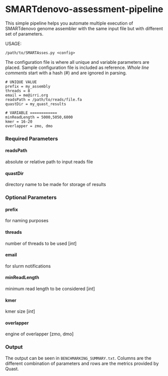 # SMARTdenovo-assessment-pipeline
This simple pipeline helps you automate multiple execution of SMARTdenovo genome assembler
with the same input file but with different set of parameters.

USAGE:
```
/path/to/SMARTAsses.py <config>
```
The configuration file is where all unique and variable parameters are placed.
Sample configuration file is included as reference.
_Whole line comments_ start with a hash (#) and are ignored in parsing.
```
# UNIQUE VALUE
prefix = my_assembly
threads = 8
email = me@irri.org
readsPath = /path/to/reads/file.fa
quastDir = my_quast_results

# VARIABLE ============
minReadLength = 5000,5050,6000
kmer = 16-20
overlapper = zmo, dmo
```
### Required Parameters
#### readsPath
  absolute or relative path to input reads file
#### quastDir
  directory name to be made for storage of results

### Optional Parameters
#### prefix
  for naming purposes
#### threads
  number of threads to be used [_int_]
#### email
  for slurm notifications
#### minReadLength
  minimum read length to be considered [_int_]
#### kmer
  kmer size [_int_]
#### overlapper
  engine of overlapper [zmo, dmo]
### Output
  The output can be seen in ```BENCHMARKING_SUMMARY.txt```.
  Columns are the different combination of parameters and 
  rows are the metrics provided by Quast.

